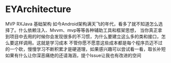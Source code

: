 # EYArchitecture
MVP RXJava 基础架构
如今Android架构满天飞的年代，看多了就不知道怎么选择了。什么依赖注入、Mvvm、mvp等等各种辅助工具和框架思想，
当你真正拿到项目中去用的时候你会发现很多的不习惯，为什么要建立这么多的类和接口，怎么要这样调用。这就是学习成本
不管你愿不愿意这些成本都是每个程序员迈不过的一个砍，慢慢学习不断积累才是硬道理，如果感兴趣可以尝试看一看，取长补短
如果有什么让你深恶痛绝的还请海涵，提个Issue让我也有改进的空间
